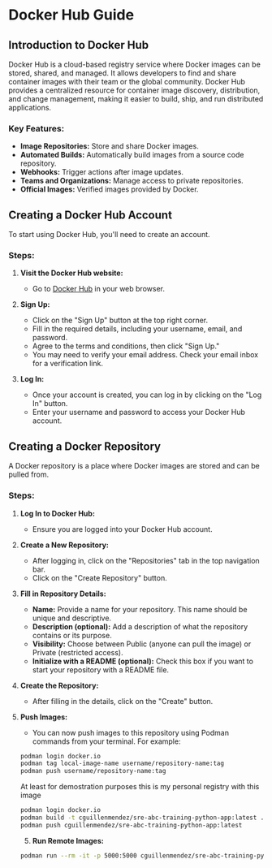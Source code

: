 # Docker Hub Guide

## Introduction to Docker Hub

Docker Hub is a cloud-based registry service where Docker images can be stored, shared, and managed. It allows developers to find and share container images with their team or the global community. Docker Hub provides a centralized resource for container image discovery, distribution, and change management, making it easier to build, ship, and run distributed applications.

### Key Features:
- **Image Repositories:** Store and share Docker images.
- **Automated Builds:** Automatically build images from a source code repository.
- **Webhooks:** Trigger actions after image updates.
- **Teams and Organizations:** Manage access to private repositories.
- **Official Images:** Verified images provided by Docker.

## Creating a Docker Hub Account

To start using Docker Hub, you'll need to create an account.

### Steps:
1. **Visit the Docker Hub website:**
   - Go to [Docker Hub](https://hub.docker.com/) in your web browser.

2. **Sign Up:**
   - Click on the "Sign Up" button at the top right corner.
   - Fill in the required details, including your username, email, and password.
   - Agree to the terms and conditions, then click "Sign Up."
   - You may need to verify your email address. Check your email inbox for a verification link.

3. **Log In:**
   - Once your account is created, you can log in by clicking on the "Log In" button.
   - Enter your username and password to access your Docker Hub account.

## Creating a Docker Repository

A Docker repository is a place where Docker images are stored and can be pulled from.

### Steps:
1. **Log In to Docker Hub:**
   - Ensure you are logged into your Docker Hub account.

2. **Create a New Repository:**
   - After logging in, click on the "Repositories" tab in the top navigation bar.
   - Click on the "Create Repository" button.

3. **Fill in Repository Details:**
   - **Name:** Provide a name for your repository. This name should be unique and descriptive.
   - **Description (optional):** Add a description of what the repository contains or its purpose.
   - **Visibility:** Choose between Public (anyone can pull the image) or Private (restricted access).
   - **Initialize with a README (optional):** Check this box if you want to start your repository with a README file.

4. **Create the Repository:**
   - After filling in the details, click on the "Create" button.

5. **Push Images:**
   - You can now push images to this repository using Podman commands from your terminal. For example:

 
   ```bash
   podman login docker.io
   podman tag local-image-name username/repository-name:tag
   podman push username/repository-name:tag
   ```
   At least for demostration purposes this is my personal registry with this image
 
   ```bash
   podman login docker.io
   podman build -t cguillenmendez/sre-abc-training-python-app:latest .
   podman push cguillenmendez/sre-abc-training-python-app:latest
   ```

   5. **Run Remote Images:**
   ```bash
   podman run --rm -it -p 5000:5000 cguillenmendez/sre-abc-training-python-app:latest
   ```
